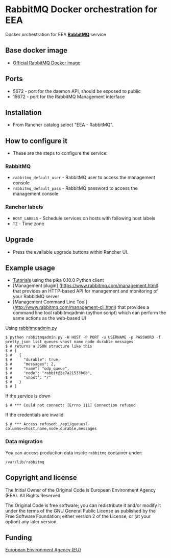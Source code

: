# RabbitMQ Docker orchestration for EEA

Docker orchestration for EEA [**RabbitMQ**](http://www.rabbitmq.com/) service

## Base docker image

 - [Official RabbitMQ Docker image](https://hub.docker.com/_/rabbitmq/)

## Ports

 - 5672 - port for the daemon API, should be exposed to public
 - 15672 - port for the RabbitMQ Management interface

## Installation

 - From Rancher catalog select "EEA - RabbitMQ".

## How to configure it

 - These are the steps to configure the service:

### RabbitMQ
- `rabbitmq_default_user` - RabbitMQ user to access the management console
- `rabbitmq_default_pass` - RabbitMQ password to access the management console

### Rancher labels
- `HOST_LABELS` - Schedule services on hosts with following host labels
- `TZ` - Time zone

## Upgrade

 - Press the available upgrade buttons within Rancher UI.

## Example usage

- [Tutorials](https://www.rabbitmq.com/getstarted.html) using the pika 0.10.0 Python client
- [Management plugin] (https://www.rabbitmq.com/management.html) that provides an HTTP-based API for management and monitoring of your RabbitMQ server
- [Management Command Line Tool] (http://www.rabbitmq.com/management-cli.html) that provides a command line tool rabbitmqadmin (python script) which can perform the same actions as the web-based UI

Using [rabbitmqadmin.py](https://github.com/johnbellone/rabbitmqadmin-cookbook/blob/master/files/default/rabbitmqadmin.py)

    $ python rabbitmqadmin.py -H HOST -P PORT -u USERNAME -p PASSWORD -f pretty_json list queues vhost name node durable messages
    $ # returns a JSON structure like this
    $ # [
    $ #   {
    $ #     "durable": true,
    $ #     "messages": 2,
    $ #     "name": "odp_queue",
    $ #     "node": "rabbit@2e7a21533b6b",
    $ #     "vhost": "/"
    $ #   }
    $ # ]

If the service is down

    $ # *** Could not connect: [Errno 111] Connection refused

If the credentials are invalid

    $ # *** Access refused: /api/queues?columns=vhost,name,node,durable,messages

### Data migration

You can access production data inside `rabbitmq` container under:

    /var/lib/rabbitmq

## Copyright and license

The Initial Owner of the Original Code is European Environment Agency (EEA).
All Rights Reserved.

The Original Code is free software;
you can redistribute it and/or modify it under the terms of the GNU
General Public License as published by the Free Software Foundation;
either version 2 of the License, or (at your option) any later
version.

## Funding

[European Environment Agency (EU)](http://eea.europa.eu)
